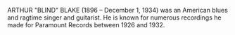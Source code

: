 ARTHUR "BLIND" BLAKE (1896 – December 1, 1934) was an American blues and ragtime singer and guitarist. He is known for numerous recordings he made for Paramount Records between 1926 and 1932.
